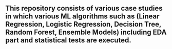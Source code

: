 ## This repository consists of various case studies in which various ML algorithms such as (Linear Regression, Logistic Regression, Decision Tree, Random Forest, Ensemble Models) including EDA part and statistical tests are executed.
